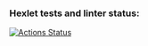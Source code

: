 ### Hexlet tests and linter status:
[![Actions Status](https://github.com/1pancho/frontend-project-12/actions/workflows/hexlet-check.yml/badge.svg)](https://github.com/1pancho/frontend-project-12/actions)